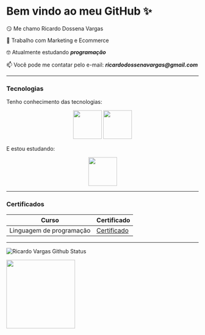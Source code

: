 # Bem vindo ao meu GitHub ✨

😏 Me chamo Ricardo Dossena Vargas

💫 Trabalho com Marketing e Ecommerce

🤓 Atualmente estudando _**programação**_

📫 Você pode me contatar pelo e-mail: **_ricardodossenavargas@gmail.com_**

---

### Tecnologias

Tenho conhecimento das tecnologias:
<p align="center">
<img src="https://cdn.jsdelivr.net/gh/devicons/devicon@latest/icons/html5/html5-original-wordmark.svg" style=" width: 75px;">
<img src="https://cdn.jsdelivr.net/gh/devicons/devicon@latest/icons/css3/css3-original-wordmark.svg" style=" width: 75px;">
</p>
E estou estudando:
<p align="center">
<img src="https://cdn.jsdelivr.net/gh/devicons/devicon@latest/icons/javascript/javascript-original.svg" style=" width: 75px;">
</p>

---

### Certificados

| Curso |  Certificado  |
| ----- |  -----------  |
| Linguagem de programação | [Certificado](https://hermes.dio.me/certificates/RURAHGO5.pdf)

---

![Ricardo Vargas Github Status](https://github-readme-stats.vercel.app/api?username=RicardoDVargas&show_icons=true&theme=radical)

<img loading="lazy" height="180em" src="https://github-readme-stats.vercel.app/api/top-langs/?username=RicardoDVargas?layout=compact&langs_count=7&theme=radical"/>